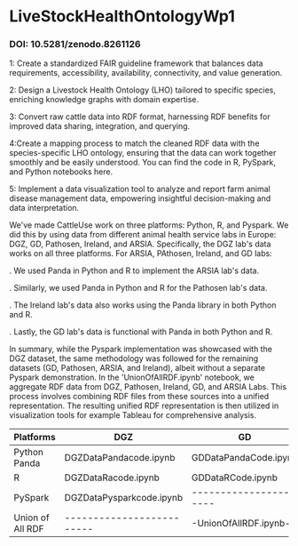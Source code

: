 # LiveStockHealthOntologyWp1
### DOI: 10.5281/zenodo.8261126
1: Create a standardized FAIR guideline framework that balances data requirements, accessibility, availability, connectivity, and value generation.

2: Design a Livestock Health Ontology (LHO) tailored to specific species, enriching knowledge graphs with domain expertise.

3: Convert raw cattle data into RDF format, harnessing RDF benefits for improved data sharing, integration, and querying.

4:Create a mapping process to match the cleaned RDF data with the species-specific LHO ontology, ensuring that the data can work together smoothly and be easily understood. You can find the code in R, PySpark, and Python notebooks here.

5: Implement a data visualization tool to analyze and report farm animal disease management data, empowering insightful decision-making and data interpretation.

We've made CattleUse work on three platforms: Python, R, and Pyspark. We did this by using data from different animal health service labs in Europe: DGZ, GD, Pathosen, Ireland, and ARSIA. Specifically, the DGZ lab's data works on all three platforms.
For ARSIA, PAthosen, Ireland, and GD labs:

. We used Panda in Python and R to implement the ARSIA lab's data.

. Similarly, we used Panda in Python and R for the Pathosen lab's data.

. The Ireland lab's data also works using the Panda library in both Python and R.

. Lastly, the GD lab's data is functional with Panda in both Python and R.

In summary, while the Pyspark implementation was showcased with the DGZ dataset, the same methodology was followed for the remaining datasets (GD, Pathosen, ARSIA, and Ireland), albeit without a separate Pyspark demonstration. In the 'UnionOfAllRDF.ipynb' notebook, we aggregate RDF data from DGZ, Pathosen, Ireland, GD, and ARSIA Labs. This process involves combining RDF files from these sources into a unified representation. The resulting unified RDF representation is then utilized in visualization tools for example Tableau for comprehensive analysis.

| Platforms         |          DGZ             |	     GD             |	      Pathosen	            |      Ireland           |	    Arsia              |
| ------------------| -------------------------| -------------------- |-----------------------------| -----------------------| ------------------------|
| Python Panda      | DGZDataPandacode.ipynb   | GDDataPandaCode.ipynb| PathosenDataPandaCode.ipynb | IrelandPandacode.ipynb | ARSIADataPandaCode.ipynb|
| R                 | DGZDataRacode.ipynb      | GDDataRCode.ipynb    | PathosenDataRCode.ipynb     | IrelandRCode.ipynb     | ARSIADataRCode.ipynb    |
| PySpark           | DGZDataPysparkcode.ipynb |----------------------|-----------------------------| -----------------------| ------------------------|
| Union of All RDF  | -------------------------|-UnionOfAllRDF.ipynb--|-----------------------------|------------------------|-------------------------|





